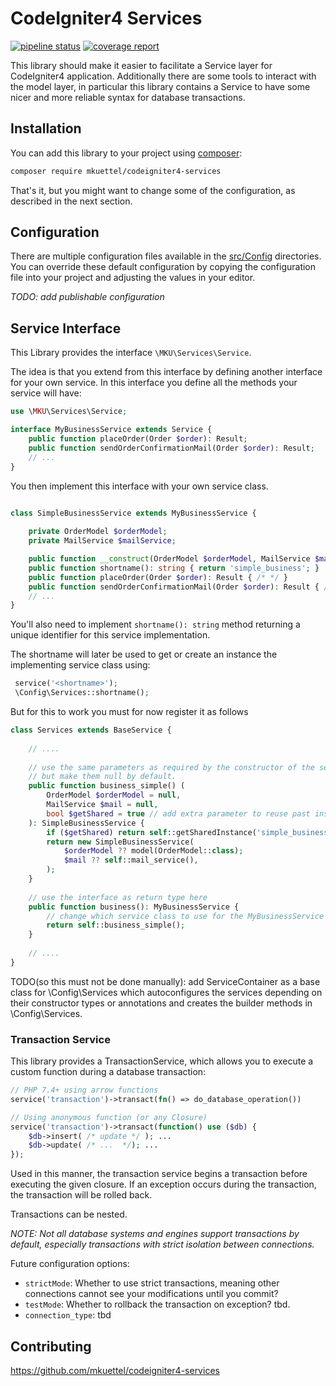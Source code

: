 # CodeIgniter4 Services


[![pipeline status](https://gitlab.hostmax.ch/mku/hostmax-website/badges/main/pipeline.svg)](https://gitlab.hostmax.ch/mku/hostmax-website/-/commits/main)
[![coverage report](https://gitlab.hostmax.ch/mku/hostmax-website/badges/main/coverage.svg)](https://gitlab.hostmax.ch/mku/hostmax-website/-/commits/main)

This library should make it easier to facilitate a Service layer for CodeIgniter4 application.
Additionally there are some tools to interact with the model layer, in particular
this library contains a Service to have some nicer and more reliable syntax for database transactions.


## Installation

You can add this library to your project using [composer](https://getcomposer.org):

```sh
composer require mkuettel/codeigniter4-services
```

That's it, but you might want to change some of the configuration, as described in the next section.

## Configuration

There are multiple configuration files available in the [src/Config](https://github.com/mkuettel/codeigniter4-services/branch/main/tree/src/Config) directories.
You can override these default configuration by copying the configuration file into your
project and adjusting the values in your editor.

_TODO: add publishable configuration_

## Service Interface

This Library provides the interface `\MKU\Services\Service`.

The idea is that you extend from this interface by defining another interface for your own service.
In this interface you define all the methods your service will have:

```php
use \MKU\Services\Service;

interface MyBusinessService extends Service {
    public function placeOrder(Order $order): Result;
    public function sendOrderConfirmationMail(Order $order): Result;
    // ...
}
```

You then implement this interface with your own service class.

```php

class SimpleBusinessService extends MyBusinessService {
    
    private OrderModel $orderModel;
    private MailService $mailService;

    public function __construct(OrderModel $orderModel, MailService $mail) { /* ... */ }
    public function shortname(): string { return 'simple_business'; } 
    public function placeOrder(Order $order): Result { /* */ }
    public function sendOrderConfirmationMail(Order $order): Result { /* */ }
    // ...
}
```

You'll also need to implement `shortname(): string` method returning a unique identifier for
this service implementation.

The shortname will later be used to get or create an instance the implementing service class using:

```php
 service('<shortname>'); 
 \Config\Services::shortname();
```


But for this to work you must for now register it as follows
```php
class Services extends BaseService {
    
    // ....
    
    // use the same parameters as required by the constructor of the service class,
    // but make them null by default.
    public function business_simple() (
        OrderModel $orderModel = null,
        MailService $mail = null,
        bool $getShared = true // add extra parameter to reuse past instance if available (e.g. a singleton instance)
    ): SimpleBusinessService {
        if ($getShared) return self::getSharedInstance('simple_business', $config, $db);
        return new SimpleBusinessService(
            $orderModel ?? model(OrderModel::class);
            $mail ?? self::mail_service(),
        );
    }
    
    // use the interface as return type here
    public function business(): MyBusinessService {
        // change which service class to use for the MyBusinessService interface here
        return self::business_simple();
    }
    
    // ....
}
```

TODO(so this must not be done manually): add ServiceContainer as a base class for \Config\Services which autoconfigures the services depending on their constructor types
or annotations and creates the builder methods in \Config\Services.

### Transaction Service

This library provides a TransactionService, which allows you to execute a custom function during a database transaction:

```php
// PHP 7.4+ using arrow functions
service('transaction')->transact(fn() => do_database_operation())

// Using anonymous function (or any Closure)
service('transaction')->transact(function() use ($db) {
    $db->insert( /* update */ ); ...
    $db->update( /* ...  */); ...
});
```

Used in this manner, the transaction service begins a transaction before executing the given closure.
If an exception occurs during the transaction, the transaction will be rolled back.

Transactions can be nested.

_NOTE: Not all database systems and engines support transactions by default, especially transactions with strict isolation between connections._


Future configuration options:

* `strictMode`: Whether to use strict transactions, meaning other connections cannot see your modifications until you commit?
* `testMode`: Whether to rollback the transaction on exception? tbd.
* `connection_type`: tbd

## Contributing

https://github.com/mkuettel/codeigniter4-services
